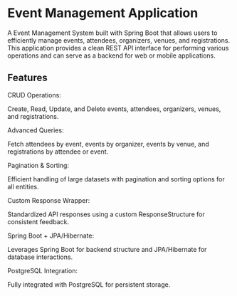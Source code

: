 # Event Management Application

A Event Management System built with Spring Boot that allows users to efficiently manage events, attendees, organizers, venues, and registrations. This application provides a clean REST API interface for performing various operations and can serve as a backend for web or mobile applications.

## Features

CRUD Operations:

Create, Read, Update, and Delete events, attendees, organizers, venues, and registrations.

Advanced Queries:

Fetch attendees by event, events by organizer, events by venue, and registrations by attendee or event.

Pagination & Sorting:

Efficient handling of large datasets with pagination and sorting options for all entities.

Custom Response Wrapper:

Standardized API responses using a custom ResponseStructure for consistent feedback.

Spring Boot + JPA/Hibernate:

Leverages Spring Boot for backend structure and JPA/Hibernate for database interactions.

PostgreSQL Integration:

Fully integrated with PostgreSQL for persistent storage.
